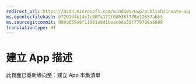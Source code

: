 ```yaml
---
redirect_url: https://msdn.microsoft.com/windows/uwp/publish/create-app-store-listings
ms.openlocfilehash: b7201d4b14c1c007a179f08638f778e12657abb3
ms.sourcegitcommit: 909d859a0f11981a8d1beac0da35f779786a6889
translationtype: HT
---
```

# <a name="create-app-descriptions"></a>建立 App 描述

此頁面已重新導向至︰建立 App 市集清單